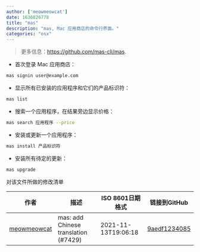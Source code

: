 ```yaml
---
author: ['meowmeowcat']
date: 1636826778
title: "mas"
description: "mas, Mac 应用商店的命令行界面。"
categories: "osx"
---
```

> 更多信息：<https://github.com/mas-cli/mas>.

- 首次登录 Mac 应用商店：

```bash
mas signin user@example.com
```

- 显示所有已安装的应用程序和它们的产品标识符：

```bash
mas list
```

- 搜索一个应用程序，在结果旁边显示价格：

```bash
mas search 应用程序 --price
```

- 安装或更新一个应用程序：

```bash
mas install 产品标识符
```

- 安装所有待定的更新：

```bash
mas upgrade
```
对该文件所做的修改清单


作者 | 描述 | ISO 8601日期格式 | 链接到GitHub
------|-----|-----|-----
[meowmeowcat](mailto:meowmeowcat1211@gmail.com) | mas: add Chinese translation (#7429) | 2021-11-13T19:06:18 | [9aedf1234085](https://github.com/tldr-pages/tldr/commit/9aedf12340854550f4703d1778414d217822ccf2)

